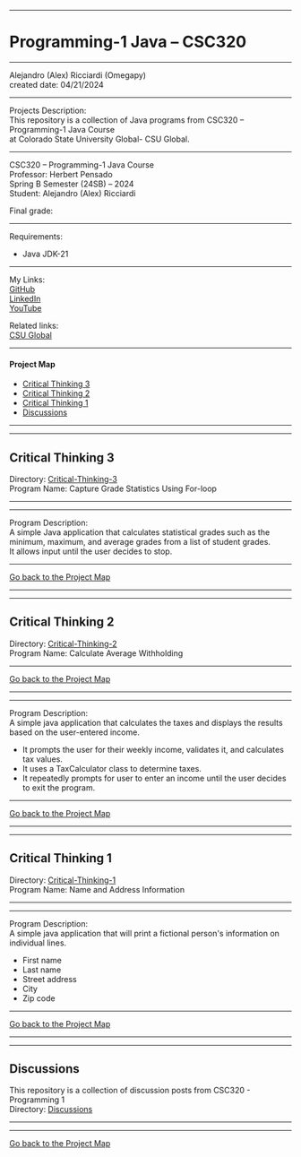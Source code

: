 ﻿-----------------------------------------------------------------------------------------------------------------------------
# Programming-1 Java – CSC320
-----------------------------------------------------------------------------------------------------------------------------

 Alejandro (Alex) Ricciardi (Omegapy)  
 created date: 04/21/2024  

-----------------------------------------------------------------------------------------------------------------------------

Projects Description:    
This repository is a collection of Java programs from CSC320 – Programming-1 Java Course  
at Colorado State University Global- CSU Global.  

-----------------------------------------------------------------------------------------------------------------------------

CSC320 – Programming-1 Java Course   
Professor: Herbert Pensado  
Spring B Semester (24SB) – 2024   
Student: Alejandro (Alex) Ricciardi   

Final grade: 

-----------------------------------------------------------------------------------------------------------------------------

Requirements:  
- Java JDK-21

-----------------------------------------------------------------------------------------------------------------------------

My Links:   
[GitHub](https://github.com/Omegapy)  
[LinkedIn](https://www.linkedin.com/in/alex-ricciardi/)   
[YouTube](https://www.youtube.com/channel/UC4rMaQ7sqywMZkfS1xGh2AA)

Related links:  
[CSU Global](https://csuglobal.edu/) 

-----------------------------------------------------------------------------------------------------------------------------

#### Project Map
- [Critical Thinking 3](#critical-thinking-3)
- [Critical Thinking 2](#critical-thinking-2)
- [Critical Thinking 1](#critical-thinking-1)
- [Discussions](#discussions)

-----------------------------------------------------------------------------------------------------------------------------
-----------------------------------------------------------------------------------------------------------------------------
## Critical Thinking 3
Directory: [Critical-Thinking-3](https://github.com/Omegapy/My-Academics-Portfolio/tree/main/Programming-1-CSC320/Critical-Thinking-3)  
Program Name: Capture Grade Statistics Using For-loop

-----------------------------------------------------------------------------------------------------------------------------
-----------------------------------------------------------------------------------------------------------------------------

Program Description:  
A simple Java application that calculates statistical grades such as the minimum, maximum, and average grades from a list of student grades.  
It allows input until the user decides to stop.

-------------------------------------------------------------------------------------------

[Go back to the Project Map](#project-map)  

-----------------------------------------------------------------------------------------------------------------------------
-----------------------------------------------------------------------------------------------------------------------------
## Critical Thinking 2
Directory: [Critical-Thinking-2](https://github.com/Omegapy/My-Academics-Portfolio/tree/main/Programming-1-CSC320/Critical-Thinking-2)  
Program Name: Calculate Average Withholding

-------------------------------------------------------------------------------------------

[Go back to the Project Map](#project-map)  

-----------------------------------------------------------------------------------------------------------------------------
-----------------------------------------------------------------------------------------------------------------------------

Program Description:  
A simple java application that calculates the taxes and displays the results based on the user-entered income.  
- It prompts the user for their weekly income, validates it, and calculates tax values.  
- It uses a TaxCalculator class to determine taxes.  
- It repeatedly prompts for user to enter an income until the user decides to exit the program.

-------------------------------------------------------------------------------------------

[Go back to the Project Map](#project-map)

-----------------------------------------------------------------------------------------------------------------------------
-----------------------------------------------------------------------------------------------------------------------------
## Critical Thinking 1
Directory: [Critical-Thinking-1](https://github.com/Omegapy/My-Academics-Portfolio/tree/main/Programming-1-CSC320/Critical-Thinking-1)  
Program Name: Name and Address Information

-----------------------------------------------------------------------------------------------------------------------------
-----------------------------------------------------------------------------------------------------------------------------

Program Description:  
A simple java application that will print a fictional person's information on individual lines.  
- First name  
- Last name  
- Street address  
- City  
- Zip code  

-------------------------------------------------------------------------------------------

[Go back to the Project Map](#project-map)

-----------------------------------------------------------------------------------------------------------------------------
-----------------------------------------------------------------------------------------------------------------------------
## Discussions 
This repository is a collection of discussion posts from CSC320 - Programming 1  
Directory: [Discussions](https://github.com/Omegapy/My-Academics-Portfolio/tree/main/Programming-1-CSC320/Discussions)

-----------------------------------------------------------------------------------------------------------------------------
-----------------------------------------------------------------------------------------------------------------------------

[Go back to the Project Map](#project-map)

